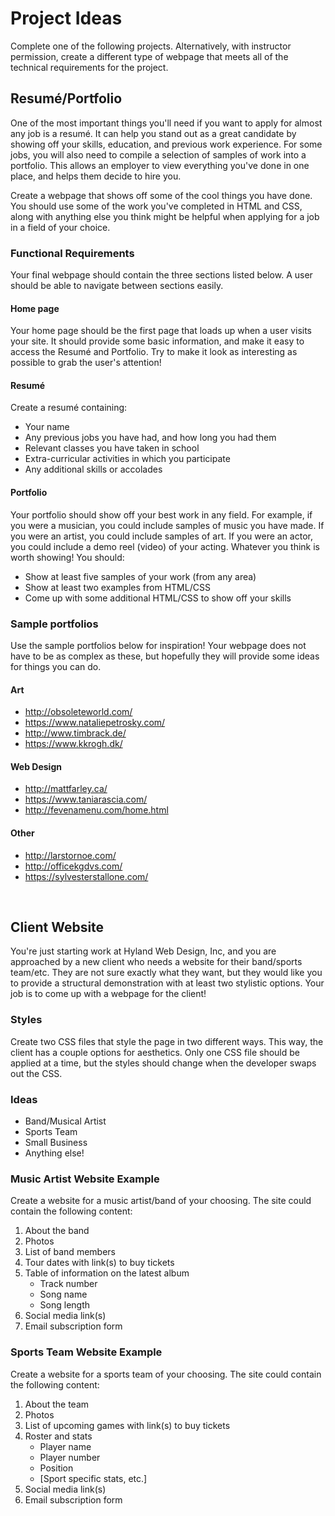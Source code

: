 # Project Ideas
Complete one of the following projects. Alternatively, with instructor permission, create a different type of webpage that meets all of the technical requirements for the project.

## Resumé/Portfolio
One of the most important things you'll need if you want to apply for almost any job is a resumé. It can help you stand out as a great candidate by showing off your skills, education, and previous work experience. For some jobs, you will also need to compile a selection of samples of work into a portfolio. This allows an employer to view everything you've done in one place, and helps them decide to hire you.

Create a webpage that shows off some of the cool things you have done. You should use some of the work you've completed in HTML and CSS, along with anything else you think might be helpful when applying for a job in a field of your choice.

### Functional Requirements
Your final webpage should contain the three sections listed below. A user should be able to navigate between sections easily.

#### Home page
Your home page should be the first page that loads up when a user visits your site. It should provide some basic information, and make it easy to access the Resumé and Portfolio. Try to make it look as interesting as possible to grab the user's attention!

#### Resumé
Create a resumé containing:
- Your name
- Any previous jobs you have had, and how long you had them
- Relevant classes you have taken in school
- Extra-curricular activities in which you participate
- Any additional skills or accolades

#### Portfolio
Your portfolio should show off your best work in any field. For example, if you were a musician, you could include samples of music you have made. If you were an artist, you could include samples of art. If you were an actor, you could include a demo reel (video) of your acting. Whatever you think is worth showing! You should:
- Show at least five samples of your work (from any area)
- Show at least two examples from HTML/CSS
- Come up with some additional HTML/CSS to show off your skills

### Sample portfolios
Use the sample portfolios below for inspiration! Your webpage does not have to be as complex as these, but hopefully they will provide some ideas for things you can do.

#### Art
- http://obsoleteworld.com/
- https://www.nataliepetrosky.com/
- http://www.timbrack.de/
- https://www.kkrogh.dk/

#### Web Design
- http://mattfarley.ca/
- https://www.taniarascia.com/
- http://fevenamenu.com/home.html

#### Other
- http://larstornoe.com/
- http://officekgdvs.com/
- https://sylvesterstallone.com/

<br>

## Client Website
You're just starting work at Hyland Web Design, Inc, and you are approached by a new client who needs a website for their band/sports team/etc. They are not sure exactly what they want, but they would like you to provide a structural demonstration with at least two stylistic options. Your job is to come up with a webpage for the client!

### Styles
Create two CSS files that style the page in two different ways. This way, the client has a couple options for aesthetics. Only one CSS file should be applied at a time, but the styles should change when the developer swaps out the CSS.

### Ideas
- Band/Musical Artist
- Sports Team
- Small Business
- Anything else!

### Music Artist Website Example

Create a website for a music artist/band of your choosing. The site could contain the following content:

1. About the band
1. Photos
1. List of band members
1. Tour dates with link(s) to buy tickets
1. Table of information on the latest album
    - Track number
    - Song name
    - Song length
1. Social media link(s)
1. Email subscription form

### Sports Team Website Example

Create a website for a sports team of your choosing. The site could contain the following content:

1. About the team
1. Photos
1. List of upcoming games with link(s) to buy tickets
1. Roster and stats
    - Player name
    - Player number
    - Position
    - [Sport specific stats, etc.]
1. Social media link(s)
1. Email subscription form